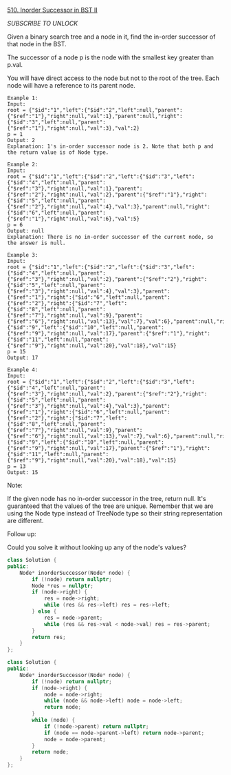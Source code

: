[510. Inorder Successor in BST II](https://www.cnblogs.com/grandyang/p/10424982.html)

*SUBSCRIBE TO UNLOCK*

Given a binary search tree and a node in it, find the in-order successor of that node in the BST.

The successor of a node p is the node with the smallest key greater than p.val.

You will have direct access to the node but not to the root of the tree. Each node will have a reference to its parent node.

 
```
Example 1:
Input: 
root = {"$id":"1","left":{"$id":"2","left":null,"parent":{"$ref":"1"},"right":null,"val":1},"parent":null,"right":{"$id":"3","left":null,"parent":{"$ref":"1"},"right":null,"val":3},"val":2}
p = 1
Output: 2
Explanation: 1's in-order successor node is 2. Note that both p and the return value is of Node type.

Example 2:
Input: 
root = {"$id":"1","left":{"$id":"2","left":{"$id":"3","left":{"$id":"4","left":null,"parent":{"$ref":"3"},"right":null,"val":1},"parent":{"$ref":"2"},"right":null,"val":2},"parent":{"$ref":"1"},"right":{"$id":"5","left":null,"parent":{"$ref":"2"},"right":null,"val":4},"val":3},"parent":null,"right":{"$id":"6","left":null,"parent":{"$ref":"1"},"right":null,"val":6},"val":5}
p = 6
Output: null
Explanation: There is no in-order successor of the current node, so the answer is null.

Example 3:
Input: 
root = {"$id":"1","left":{"$id":"2","left":{"$id":"3","left":{"$id":"4","left":null,"parent":{"$ref":"3"},"right":null,"val":2},"parent":{"$ref":"2"},"right":{"$id":"5","left":null,"parent":{"$ref":"3"},"right":null,"val":4},"val":3},"parent":{"$ref":"1"},"right":{"$id":"6","left":null,"parent":{"$ref":"2"},"right":{"$id":"7","left":{"$id":"8","left":null,"parent":{"$ref":"7"},"right":null,"val":9},"parent":{"$ref":"6"},"right":null,"val":13},"val":7},"val":6},"parent":null,"right":{"$id":"9","left":{"$id":"10","left":null,"parent":{"$ref":"9"},"right":null,"val":17},"parent":{"$ref":"1"},"right":{"$id":"11","left":null,"parent":{"$ref":"9"},"right":null,"val":20},"val":18},"val":15}
p = 15
Output: 17

Example 4:
Input: 
root = {"$id":"1","left":{"$id":"2","left":{"$id":"3","left":{"$id":"4","left":null,"parent":{"$ref":"3"},"right":null,"val":2},"parent":{"$ref":"2"},"right":{"$id":"5","left":null,"parent":{"$ref":"3"},"right":null,"val":4},"val":3},"parent":{"$ref":"1"},"right":{"$id":"6","left":null,"parent":{"$ref":"2"},"right":{"$id":"7","left":{"$id":"8","left":null,"parent":{"$ref":"7"},"right":null,"val":9},"parent":{"$ref":"6"},"right":null,"val":13},"val":7},"val":6},"parent":null,"right":{"$id":"9","left":{"$id":"10","left":null,"parent":{"$ref":"9"},"right":null,"val":17},"parent":{"$ref":"1"},"right":{"$id":"11","left":null,"parent":{"$ref":"9"},"right":null,"val":20},"val":18},"val":15}
p = 13
Output: 15
```

Note:

If the given node has no in-order successor in the tree, return null.
It's guaranteed that the values of the tree are unique.
Remember that we are using the Node type instead of TreeNode type so their string representation are different.
 

Follow up:

Could you solve it without looking up any of the node's values?


```c++
class Solution {
public:
    Node* inorderSuccessor(Node* node) {
        if (!node) return nullptr;
        Node *res = nullptr;
        if (node->right) {
            res = node->right;
            while (res && res->left) res = res->left;
        } else {
            res = node->parent;
            while (res && res->val < node->val) res = res->parent;
        }
        return res;
    }
};
```

```c++
class Solution {
public:
    Node* inorderSuccessor(Node* node) {
        if (!node) return nullptr;
        if (node->right) {
            node = node->right;
            while (node && node->left) node = node->left;
            return node;
        }
        while (node) {
            if (!node->parent) return nullptr;
            if (node == node->parent->left) return node->parent;
            node = node->parent;
        }
        return node;
    }
};
```